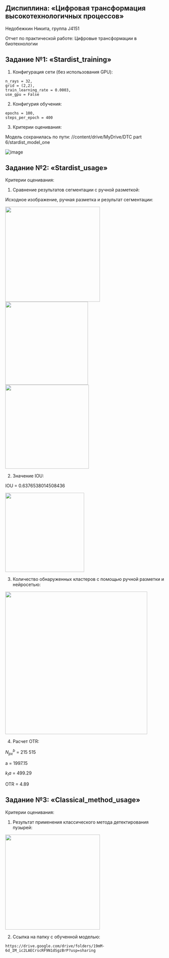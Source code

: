 Диспиплина: «Цифровая трансформация высокотехнологичных процессов»
---------------------

Недобежкин Никита, группа J4151

Отчет по практической работе: Цифровые трансформации в биотехнологии

Задание №1: «Stardist_training»
-------------

1. Конфигурация сети (без использования GPU):
```
n_rays = 32,
grid = (2,2),
train_learning_rate = 0.0003,
use_gpu = False
```

2. Конфигурия обучения:
```
epochs = 100,
steps_per_epoch = 400
```

3. Критерии оценивания:

Модель сохранилась по пути: //content/drive/MyDrive/DTC part 6/stardist_model_one

![image](https://github.com/MrShaller/MrShaller/assets/62774239/9790d19b-2fff-41ff-b4dd-b2e6e15e1602)


Задание №2: «Stardist_usage»
------------------------------------------
Критерии оценивания:

1. Сравнение результатов сегментации с ручной разметкой:

Исходное изображение, ручная разметка и результат сегментации:

<p float="left">
  <img src="https://github.com/MrShaller/MrShaller/assets/62774239/880beed1-91e5-4ce0-bc77-c30a12d5e1ae" width="300"/>
  <img src="https://github.com/MrShaller/MrShaller/assets/62774239/b5c64c52-e34d-4c67-ad24-2df35aab2021" width="262"/>
  <img src="https://github.com/MrShaller/MrShaller/assets/62774239/1bde3a7a-d229-44aa-9af6-c3cc85caa73e" width="265"/>
</p>

2. Значение IOU:

IOU = 0.6376538014508436

<img src="https://github.com/MrShaller/MrShaller/assets/62774239/68fc5c4a-7f8f-4616-abb1-479b3e558cf2" width="250"/>

3. Количество обнаруженных кластеров с помощью ручной разметки и нейросетью:

<img src="https://github.com/MrShaller/MrShaller/assets/62774239/cb6d41b8-32a2-4ef2-9894-27a54a96c844" width="450"/>

4. Расчет OTR:

$N_{px}^b$ = 215 515

a = 1997.15

$k_{l}a$ = 499.29

OTR = 4.89

Задание №3: «Classical_method_usage»
-----------------------------
Критерии оценивания:

1. Результат применения классического метода детектирования пузырей:

<img src="https://github.com/MrShaller/MrShaller/assets/62774239/3e56bd17-a33f-49c8-8f62-747de5fec5a8" width="300"/>

2. Ссылка на папку с обученной моделью:
```
https://drive.google.com/drive/folders/19mM-6d_IM_ic2LAECrscRF9N1dSgzBrP?usp=sharing
```

